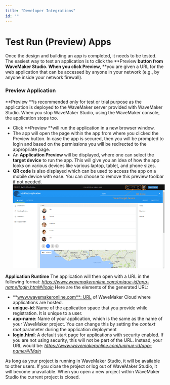 ```yaml
---
title: "Developer Integrations"
id: ""
---
```


# Test Run (Preview) Apps

Once the design and building an app is completed, it needs to be tested. The easiest way to test an application is to click the **Preview **button from WaveMaker Studio. When you click Preview**, **you are given a URL for the web application that can be accessed by anyone in your network (e.g., by anyone inside your network firewall).

### Preview Application

**Preview **is recommended only for test or trial purpose as the application is deployed to the WaveMaker server provided with WaveMaker Studio. When you stop WaveMaker Studio, using the WaveMaker console, the application stops too.

- Click **Preview **will run the application in a new browser window.
- The app will open the page within the app from where you clicked the Preview button. In case the app is secured, then you will be prompted to login and based on the permissions you will be redirected to the appropriate page.
- An **Application Preview** will be displayed, where one can select the **target device** to run the app. This will give you an idea of how the app looks on various devices like various laptop, tablet, and phone sizes.
- **QR code** is also displayed which can be used to access the app on a mobile device with ease. You can choose to remove this preview toolbar if not needed. [![](/learn/assets/app_preview.png)](/learn/assets/app_preview.png)

**Application Runtime** The application will then open with a URL in the following format: _https://www.wavemakeronline.com/unique-id/app-name/login.html#/login_ Here are the elements of the generated URL:

- **www.wavemakeronline.com**: URL of WaveMaker Cloud where applications are hosted.
- **unique-id**: Name of the application space that you provide while registration. It is unique to a user.
- **app-name**: Name of your application, which is the same as the name of your WaveMaker project. You can change this by setting the _context root_ parameter during the application deployment
- **login.html**: A default start page for applications with security enabled. If you are not using security, this will not be part of the URL. Instead, your URL would be: _https://www.wavemakeronline.com/unique-id/app-name/#/Main_

As long as your project is running in WaveMaker Studio, it will be available to other users. If you close the project or log out of WaveMaker Studio, it will become unavailable. When you open a new project within WaveMaker Studio the current project is closed.

